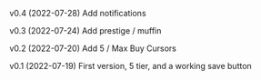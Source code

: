 v0.4 (2022-07-28)
Add notifications

v0.3 (2022-07-24)
Add prestige / muffin

v0.2 (2022-07-20)
Add 5 / Max Buy Cursors

v0.1 (2022-07-19)
First version, 5 tier, and a working save button